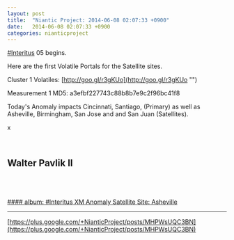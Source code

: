 ```yaml
---
layout: post
title:  "Niantic Project: 2014-06-08 02:07:33 +0900"
date:   2014-06-08 02:07:33 +0900
categories: nianticproject
---
```

[#Interitus](https://plus.google.com/s/%23Interitus "") 05 begins.

Here are the first Volatile Portals for the Satellite sites.

Cluster 1 Volatiles: [http://goo.gl/r3gKUo](http://goo.gl/r3gKUo "") 

Measurement 1 MD5: a3efbf227743c88b8b7e9c2f96bc41f8

Today's Anomaly impacts Cincinnati, Santiago, (Primary) as well as Asheville, Birmingham, San Jose and and San Juan (Satellites).

x<div class="shared"><br /><h2>Walter Pavlik II</h2><br /><br /><br /></div>
[#### album: #Interitus XM Anomaly Satellite Site: Asheville](https://plus.google.com/photos/113600429050835214564/albums/6022223843068039905 "")
- - -
[https://plus.google.com/+NianticProject/posts/MHPWsUQC3BN](https://plus.google.com/+NianticProject/posts/MHPWsUQC3BN)
